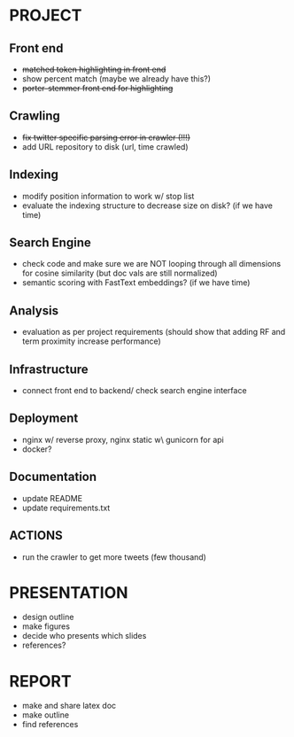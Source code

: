 # PROJECT
## Front end
* ~~matched token highlighting in front end~~
* show percent match (maybe we already have this?)
* ~~porter-stemmer front end for highlighting~~

## Crawling
* ~~fix twitter specific parsing error in crawler (!!!)~~
* add URL repository to disk (url, time crawled)

## Indexing
* modify position information to work w/ stop list
* evaluate the indexing structure to decrease size on disk? (if we have time)

## Search Engine
* check code and make sure we are NOT looping through all dimensions for cosine similarity (but doc vals are still normalized)
* semantic scoring with FastText embeddings? (if we have time)

## Analysis
* evaluation as per project requirements (should show that adding RF and term proximity increase performance)

## Infrastructure
* connect front end to backend/ check search engine interface

## Deployment
* nginx w/ reverse proxy, nginx static w\ gunicorn for api
* docker?

## Documentation
* update README
* update requirements.txt

## ACTIONS
* run the crawler to get more tweets (few thousand)

# PRESENTATION
* design outline
* make figures
* decide who presents which slides
* references?

# REPORT
* make and share latex doc
* make outline
* find references
